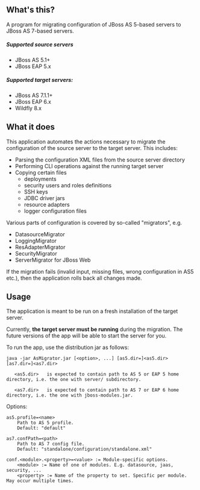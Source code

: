 ## What's this?

A program for migrating configuration of JBoss AS 5-based servers to JBoss AS 7-based servers.

##### Supported source servers

 * JBoss AS 5.1+
 * JBoss EAP 5.x

##### Supported target servers:

 * JBoss AS 7.1.1+
 * JBoss EAP 6.x
 * Wildfly 8.x


## What it does

This application automates the actions necessary to migrate the configuration of the source server to the target server.
This includes:

 * Parsing the configuration XML files from the source server directory
 * Performing CLI operations against the running target server
 * Copying certain files
   * deployments
   * security users and roles definitions
   * SSH keys
   * JDBC driver jars
   * resource adapters
   * logger configuration files

Various parts of configuration is covered by so-called "migrators", e.g.

 * DatasourceMigrator
 * LoggingMigrator
 * ResAdapterMigrator
 * SecurityMigrator
 * ServerMigrator for JBoss Web


If the migration fails (invalid input, missing files, wrong configuration in AS5 etc.),
then the application rolls back all changes made.


## Usage

The application is meant to be run on a fresh installation of the target server.

Currently, **the target server must be running** during the migration.
The future versions of the app will be able to start the server for you.

To run the app, use the distribution jar as follows:


    java -jar AsMigrator.jar [<option>, ...] [as5.dir=]<as5.dir> [as7.dir=]<as7.dir>

       <as5.dir>   is expected to contain path to AS 5 or EAP 5 home directory, i.e. the one with server/ subdirectory.

       <as7.dir>   is expected to contain path to AS 7 or EAP 6 home directory, i.e. the one with jboss-modules.jar.

 Options:

    as5.profile=<name>
        Path to AS 5 profile.
        Default: "default"

    as7.confPath=<path> 
        Path to AS 7 config file.
        Default: "standalone/configuration/standalone.xml"

    conf.<module>.<property>=<value> := Module-specific options.
        <module> := Name of one of modules. E.g. datasource, jaas, security, ...
        <property> := Name of the property to set. Specific per module. May occur multiple times.
